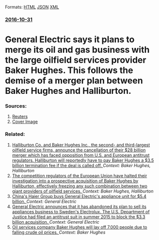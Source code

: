 
Formats: [HTML](/news/2016/10/31/general-electric-says-it-plans-to-merge-its-oil-and-gas-business-with-the-large-oilfield-services-provider-baker-hughes-this-follows-the-de.html)  [JSON](/news/2016/10/31/general-electric-says-it-plans-to-merge-its-oil-and-gas-business-with-the-large-oilfield-services-provider-baker-hughes-this-follows-the-de.json)  [XML](/news/2016/10/31/general-electric-says-it-plans-to-merge-its-oil-and-gas-business-with-the-large-oilfield-services-provider-baker-hughes-this-follows-the-de.xml)  

### [2016-10-31](/news/2016/10/31/index.md)

# General Electric says it plans to merge its oil and gas business with the large oilfield services provider Baker Hughes. This follows the demise of a merger plan between Baker Hughes and Halliburton. 




### Sources:

1. [Reuters](https://www.reuters.com/article/us-baker-hughes-m-a-ge-idUSKBN12V0XN)
1. [Cover Image](https://s2.reutersmedia.net/resources/r/?m=02&d=20161031&t=2&i=1159657830&w=&fh=545px&fw=&ll=&pl=&sq=&r=LYNXMPEC9U0JD)

### Related:

1. [Halliburton Co. and Baker Hughes Inc., the second- and third-largest oilfield service firms, announce the cancellation of their $28 billion merger which has faced opposition from U.S. and European antitrust regulators. Halliburton will reportedly have to pay Baker Hughes a $3.5 billion termination fee if the deal is called off. ](/news/2016/05/1/halliburton-co-and-baker-hughes-inc-the-second-and-third-largest-oilfield-service-firms-announce-the-cancellation-of-their-28-billion.md) _Context: Baker Hughes, Halliburton_
2. [The competition regulators of the European Union have halted their investigation into a prospective acquisition of Baker Hughes by Halliburton, effectively freezing any such combination between two giant providers of oilfield services. ](/news/2016/03/21/the-competition-regulators-of-the-european-union-have-halted-their-investigation-into-a-prospective-acquisition-of-baker-hughes-by-halliburt.md) _Context: Baker Hughes, Halliburton_
3. [China's Haier Group buys General Electric's appliance unit for $5.4 billion. ](/news/2016/01/15/china-s-haier-group-buys-general-electric-s-appliance-unit-for-5-4-billion.md) _Context: General Electric_
4. [ General Electric announces that it has abandoned its plan to sell its appliances business to Sweden's Electrolux. The U.S. Department of Justice had filed an antitrust suit in summer 2015 to block the $3.3 billion acquisition. ](/news/2015/12/7/general-electric-announces-that-it-has-abandoned-its-plan-to-sell-its-appliances-business-to-sweden-s-electrolux-the-u-s-department-of-ju.md) _Context: General Electric_
5. [Oil services company Baker Hughes will lay off 7,000 people due to falling crude oil prices. ](/news/2015/01/20/oil-services-company-baker-hughes-will-lay-off-7-000-people-due-to-falling-crude-oil-prices.md) _Context: Baker Hughes_
